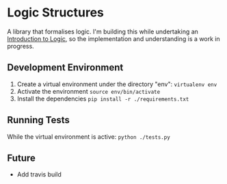 Logic Structures
================

A library that formalises logic. I'm building this while undertaking an [Introduction to Logic](https://www.coursera.org/course/intrologic), 
so the implementation and understanding is a work in progress.


Development Environment
-----------------------
1. Create a virtual environment under the directory "env":
``` virtualenv env ```
2. Activate the environment
``` source env/bin/activate ```
3. Install the dependencies
``` pip install -r ./requirements.txt ```

Running Tests
-------------
While the virtual environment is active:
``` python ./tests.py ```

Future
------
- Add travis build